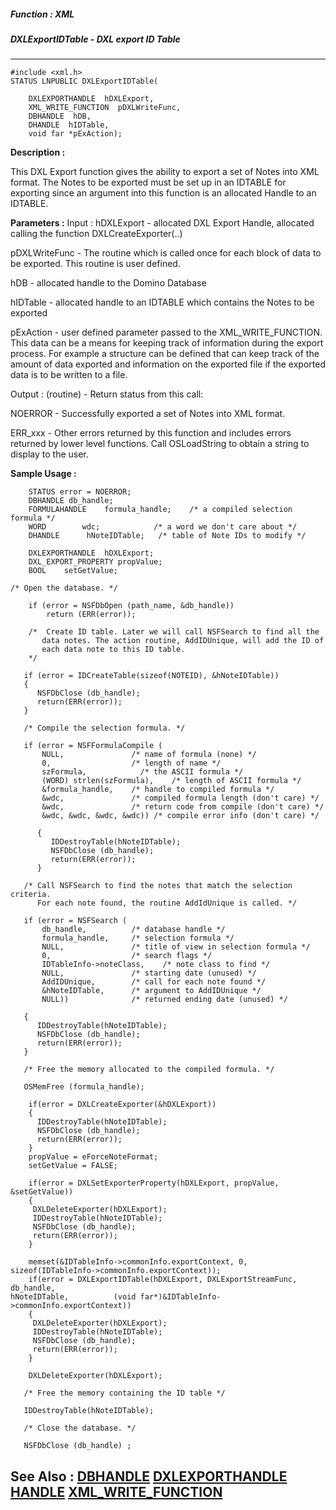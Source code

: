 ##### Function : XML
##### DXLExportIDTable - DXL export ID Table
---
```
#include <xml.h>
STATUS LNPUBLIC DXLExportIDTable(

	DXLEXPORTHANDLE  hDXLExport,
	XML_WRITE_FUNCTION  pDXLWriteFunc,
	DBHANDLE  hDB,
	DHANDLE  hIDTable,
	void far *pExAction);
```
**Description :**

This DXL Export function gives the ability to export a set of Notes into XML 
format.  The Notes to be exported must be set up in an IDTABLE for exporting 
since an argument into this function is an allocated Handle to an IDTABLE.

**Parameters :**
Input :
hDXLExport  -  allocated DXL Export Handle, allocated calling the function DXLCreateExporter(..)

pDXLWriteFunc  -  The routine which is called once for each block of data to be exported.  This routine is user defined.

hDB  -  allocated handle to the Domino Database

hIDTable  -  allocated handle to an IDTABLE which contains the Notes to be exported

pExAction  -  user defined parameter passed to the XML_WRITE_FUNCTION.  This data can be a means for keeping track of information during the export process.  For example a structure can be defined that can keep track of the amount of data exported and information on the exported file if the exported data is to be written to a file.

Output :
(routine)  -  Return status from this call: 

NOERROR - Successfully exported a set of Notes into XML format.

ERR_xxx - Other errors returned by this function and includes errors returned by lower level functions. Call OSLoadString to obtain a string to display to the user.



**Sample Usage :**
```
	STATUS error = NOERROR;
	DBHANDLE db_handle;
	FORMULAHANDLE    formula_handle;    /* a compiled selection formula */
	WORD        wdc;            /* a word we don't care about */
	DHANDLE      hNoteIDTable;   /* table of Note IDs to modify */

	DXLEXPORTHANDLE  hDXLExport;
	DXL_EXPORT_PROPERTY propValue;
	BOOL    setGetValue;
	
/* Open the database. */

    if (error = NSFDbOpen (path_name, &db_handle))
        return (ERR(error));
 
	/*  Create ID table. Later we will call NSFSearch to find all the
       data notes. The action routine, AddIDUnique, will add the ID of 
       each data note to this ID table.
    */

   if (error = IDCreateTable(sizeof(NOTEID), &hNoteIDTable))
   {
      NSFDbClose (db_handle);
      return(ERR(error));
   }

   /* Compile the selection formula. */

   if (error = NSFFormulaCompile (
       NULL,               /* name of formula (none) */
       0,                  /* length of name */
       szFormula,            /* the ASCII formula */
       (WORD) strlen(szFormula),    /* length of ASCII formula */
       &formula_handle,    /* handle to compiled formula */
       &wdc,               /* compiled formula length (don't care) */
       &wdc,               /* return code from compile (don't care) */
       &wdc, &wdc, &wdc, &wdc)) /* compile error info (don't care) */
        
      {
         IDDestroyTable(hNoteIDTable);
         NSFDbClose (db_handle);
         return(ERR(error));
      }

   /* Call NSFSearch to find the notes that match the selection criteria. 
      For each note found, the routine AddIdUnique is called. */

   if (error = NSFSearch (
       db_handle,          /* database handle */
       formula_handle,     /* selection formula */
       NULL,               /* title of view in selection formula */
       0,                  /* search flags */
       IDTableInfo->noteClass,    /* note class to find */
       NULL,               /* starting date (unused) */
       AddIDUnique,        /* call for each note found */
       &hNoteIDTable,      /* argument to AddIDUnique */
       NULL))              /* returned ending date (unused) */

   {
      IDDestroyTable(hNoteIDTable);
      NSFDbClose (db_handle);
      return(ERR(error));
   }

   /* Free the memory allocated to the compiled formula. */

   OSMemFree (formula_handle);

	if(error = DXLCreateExporter(&hDXLExport))
	{
	  IDDestroyTable(hNoteIDTable);
      NSFDbClose (db_handle);
      return(ERR(error));
	}
	propValue = eForceNoteFormat;
	setGetValue = FALSE;

	if(error = DXLSetExporterProperty(hDXLExport, propValue, &setGetValue))
	{
	 DXLDeleteExporter(hDXLExport);
	 IDDestroyTable(hNoteIDTable);
	 NSFDbClose (db_handle);
	 return(ERR(error));
	}

	memset(&IDTableInfo->commonInfo.exportContext, 0, 
sizeof(IDTableInfo->commonInfo.exportContext));
	if(error = DXLExportIDTable(hDXLExport, DXLExportStreamFunc, db_handle, 
hNoteIDTable,          (void far*)&IDTableInfo->commonInfo.exportContext))
	{
	 DXLDeleteExporter(hDXLExport);
	 IDDestroyTable(hNoteIDTable);
	 NSFDbClose (db_handle);
	 return(ERR(error));
	}

	DXLDeleteExporter(hDXLExport);
   
   /* Free the memory containing the ID table */

   IDDestroyTable(hNoteIDTable);

   /* Close the database. */

   NSFDbClose (db_handle) ;
```
**See Also :**
[DBHANDLE](/reference/Data/DBHANDLE)
[DXLEXPORTHANDLE](/reference/Data/DXLEXPORTHANDLE)
[HANDLE](/reference/Data/HANDLE)
[XML_WRITE_FUNCTION](/reference/Data/XML_WRITE_FUNCTION)
---
